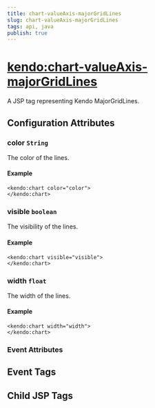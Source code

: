 ```yaml
---
title: chart-valueAxis-majorGridLines
slug: chart-valueAxis-majorGridLines
tags: api, java
publish: true
---
```


# <kendo:chart-valueAxis-majorGridLines>
A JSP tag representing Kendo MajorGridLines.

## Configuration Attributes


### color `String`

The color of the lines.

#### Example
    <kendo:chart color="color">
    </kendo:chart>



### visible `boolean`

The visibility of the lines.

#### Example
    <kendo:chart visible="visible">
    </kendo:chart>



### width `float`

The width of the lines.

#### Example
    <kendo:chart width="width">
    </kendo:chart>



### Event Attributes

## Event Tags


## Child JSP Tags

